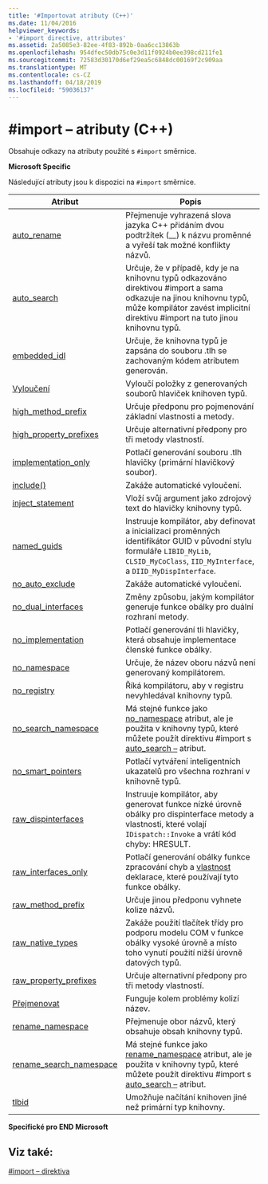 ```yaml
---
title: '#Importovat atributy (C++)'
ms.date: 11/04/2016
helpviewer_keywords:
- '#import directive, attributes'
ms.assetid: 2a5085e3-82ee-4f83-892b-0aa6cc13863b
ms.openlocfilehash: 954dfec50db75c0e3d11f0924b0ee398cd211fe1
ms.sourcegitcommit: 72583d30170d6ef29ea5c6848dc00169f2c909aa
ms.translationtype: MT
ms.contentlocale: cs-CZ
ms.lasthandoff: 04/18/2019
ms.locfileid: "59036137"
---
```

# <a name="import-attributes-c"></a>#import – atributy (C++)
Obsahuje odkazy na atributy použité s `#import` směrnice.

**Microsoft Specific**

Následující atributy jsou k dispozici na `#import` směrnice.

|Atribut|Popis|
|---------------|-----------------|
|[auto_rename](../preprocessor/auto-rename.md)|Přejmenuje vyhrazená slova jazyka C++ přidáním dvou podtržítek (__) k názvu proměnné a vyřeší tak možné konflikty názvů.|
|[auto_search](../preprocessor/auto-search.md)|Určuje, že v případě, kdy je na knihovnu typů odkazováno direktivou #import a sama odkazuje na jinou knihovnu typů, může kompilátor zavést implicitní direktivu #import na tuto jinou knihovnu typů.|
|[embedded_idl](../preprocessor/embedded-idl.md)|Určuje, že knihovna typů je zapsána do souboru .tlh se zachovaným kódem atributem generován.|
|[Vyloučení](../preprocessor/exclude-hash-import.md)|Vyloučí položky z generovaných souborů hlaviček knihoven typů.|
|[high_method_prefix](../preprocessor/high-method-prefix.md)|Určuje předponu pro pojmenování základní vlastnosti a metody.|
|[high_property_prefixes](../preprocessor/high-property-prefixes.md)|Určuje alternativní předpony pro tři metody vlastností.|
|[implementation_only](../preprocessor/implementation-only.md)|Potlačí generování souboru .tlh hlavičky (primární hlavičkový soubor).|
|[include()](../preprocessor/include-parens.md)|Zakáže automatické vyloučení.|
|[inject_statement](../preprocessor/inject-statement.md)|Vloží svůj argument jako zdrojový text do hlavičky knihovny typů.|
|[named_guids](../preprocessor/named-guids.md)|Instruuje kompilátor, aby definovat a inicializaci proměnných identifikátor GUID v původní stylu formuláře `LIBID_MyLib`, `CLSID_MyCoClass`, `IID_MyInterface`, a `DIID_MyDispInterface`.|
|[no_auto_exclude](../preprocessor/no-auto-exclude.md)|Zakáže automatické vyloučení.|
|[no_dual_interfaces](../preprocessor/no-dual-interfaces.md)|Změny způsobu, jakým kompilátor generuje funkce obálky pro duální rozhraní metody.|
|[no_implementation](../preprocessor/no-implementation.md)|Potlačí generování tli hlavičky, která obsahuje implementace členské funkce obálky.|
|[no_namespace](../preprocessor/no-namespace.md)|Určuje, že název oboru názvů není generovaný kompilátorem.|
|[no_registry](../preprocessor/no-registry.md)|Říká kompilátoru, aby v registru nevyhledával knihovny typů.|
|[no_search_namespace](../preprocessor/no-search-namespace.md)|Má stejné funkce jako [no_namespace](../preprocessor/no-namespace.md) atribut, ale je použita v knihovny typů, které můžete použít direktivu #import s [auto_search –](../preprocessor/auto-search.md) atribut.|
|[no_smart_pointers](../preprocessor/no-smart-pointers.md)|Potlačí vytváření inteligentních ukazatelů pro všechna rozhraní v knihovně typů.|
|[raw_dispinterfaces](../preprocessor/raw-dispinterfaces.md)|Instruuje kompilátor, aby generovat funkce nízké úrovně obálky pro dispinterface metody a vlastnosti, které volají `IDispatch::Invoke` a vrátí kód chyby: HRESULT.|
|[raw_interfaces_only](../preprocessor/raw-interfaces-only.md)|Potlačí generování obálky funkce zpracování chyb a [vlastnost](../cpp/property-cpp.md) deklarace, které používají tyto funkce obálky.|
|[raw_method_prefix](../preprocessor/raw-method-prefix.md)|Určuje jinou předponu vyhnete kolize názvů.|
|[raw_native_types](../preprocessor/raw-native-types.md)|Zakáže použití tlačítek třídy pro podporu modelu COM v funkce obálky vysoké úrovně a místo toho vynutí použití nižší úrovně datových typů.|
|[raw_property_prefixes](../preprocessor/raw-property-prefixes.md)|Určuje alternativní předpony pro tři metody vlastností.|
|[Přejmenovat](../preprocessor/rename-hash-import.md)|Funguje kolem problémy kolizí název.|
|[rename_namespace](../preprocessor/rename-namespace.md)|Přejmenuje obor názvů, který obsahuje obsah knihovny typů.|
|[rename_search_namespace](../preprocessor/rename-search-namespace.md)|Má stejné funkce jako [rename_namespace](../preprocessor/rename-namespace.md) atribut, ale je použita v knihovny typů, které můžete použít direktivu #import s [auto_search –](../preprocessor/auto-search.md) atribut.|
|[tlbid](../preprocessor/tlbid.md)|Umožňuje načítání knihoven jiné než primární typ knihovny.|

**Specifické pro END Microsoft**

## <a name="see-also"></a>Viz také:

[#import – direktiva](../preprocessor/hash-import-directive-cpp.md)